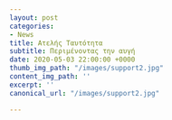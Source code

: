 ```yaml
---
layout: post
categories:
- News
title: Ατελής Ταυτότητα
subtitle: Περιμένοντας την αυγή
date: 2020-05-03 22:00:00 +0000
thumb_img_path: "/images/support2.jpg"
content_img_path: ''
excerpt: ''
canonical_url: "/images/support2.jpg"

---
```

